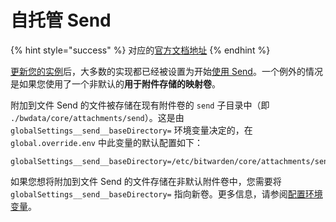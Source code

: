 # 自托管 Send

{% hint style="success" %}
对应的[官方文档地址](https://bitwarden.com/help/article/send-hosting/)
{% endhint %}

[更新您的实例](../../update-a-server.md)后，大多数的实现都已经被设置为开始[使用 Send](../../../bitwarden-send/create-a-send.md)。一个例外的情况是如果您使用了一个非默认的**用于附件存储的映射卷**。

附加到文件 Send 的文件被存储在现有附件卷的 `send` 子目录中（即 `./bwdata/core/attachments/send`）。这是由 `globalSettings__send__baseDirectory=` 环境变量决定的，在 `global.override.env` 中此变量的默认配置如下：

```systemd
globalSettings__send__baseDirectory=/etc/bitwarden/core/attachments/send
```

如果您想将附加到文件 Send 的文件存储在非默认附件卷中，您需要将 `globalSettings__send__baseDirectory=` 指向新卷。更多信息，请参阅[配置环境变量](../configuration-options/environment-variables.md)。

